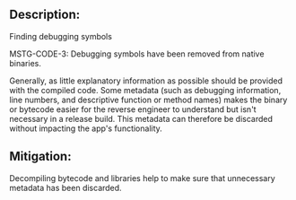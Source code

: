 ## Description:

Finding debugging symbols

MSTG-CODE-3: Debugging symbols have been removed from native binaries.

Generally, as little explanatory information as possible should be provided with the compiled code. Some metadata (such as debugging information, line numbers, and descriptive function or method names) makes the binary or bytecode easier for the reverse engineer to understand but isn't necessary in a release build. This metadata can therefore be discarded without impacting the app's functionality.


## Mitigation:

Decompiling bytecode and libraries help to make sure that unnecessary metadata has been discarded.
